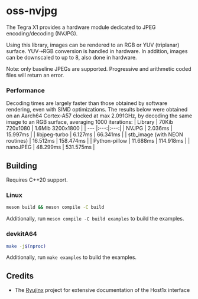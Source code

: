 # oss-nvjpg

The Tegra X1 provides a hardware module dedicated to JPEG encoding/decoding (NVJPG).

Using this library, images can be rendered to an RGB or YUV (triplanar) surface. YUV&#10141;RGB conversion is handled in hardware. In addition, images can be downscaled to up to 8, also done in hardware.

Note: only baseline JPEGs are supported. Progressive and arithmetic coded files will return an error.

### Performance

Decoding times are largely faster than those obtained by software rendering, even with SIMD optimizations. The results below were obtained on an Aarch64 Cortex-A57 clocked at max 2.091GHz, by decoding the same image to an RGB surface, averaging 1000 iterations:
| Library | 70Kib 720x1080 | 1.6Mib 3200x1800 |
| --- |:---:|:---:|
| NVJPG | 2.036ms | 15.997ms |
| libjpeg-turbo | 6.127ms | 66.341ms |
| stb_image (with NEON routines) | 16.512ms | 158.474ms |
| Python-pillow | 11.688ms | 114.918ms |
| nanoJPEG | 48.299ms | 531.575ms |

## Building
Requires C++20 support.

### Linux
```sh
meson build && meson compile -C build
```
Additionally, run `meson compile -C build examples` to build the examples.

### devkitA64
```sh
make -j$(nproc)
```
Additionally, run `make examples` to build the examples.

## Credits
- The [Ryujinx](https://github.com/Ryujinx/Ryujinx) project for extensive documentation of the Host1x interface
